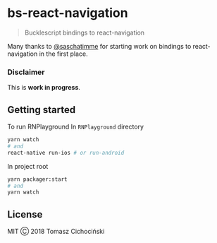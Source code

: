 # bs-react-navigation

> Bucklescript bindings to react-navigation

Many thanks to [@saschatimme](https://github.com/saschatimme) for starting work on bindings to react-navigation in the first place.

### Disclaimer

This is **work in progress**.

## Getting started

To run RNPlayground
In `RNPlayground` directory

```sh
yarn watch
# and
react-native run-ios # or run-android
```

In project root

```sh
yarn packager:start
# and
yarn watch
```

## License

MIT Ⓒ 2018 Tomasz Cichociński
